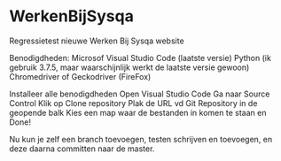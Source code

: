 # WerkenBijSysqa
Regressietest nieuwe Werken Bij Sysqa website

Benodigdheden:
Microsof Visual Studio Code (laatste versie)
Python (ik gebruik 3.7.5, maar waarschijnlijk werkt de laatste versie gewoon)
Chromedriver of Geckodriver (FireFox) 

Installeer alle benodigdheden
Open Visual Studio Code
Ga naar Source Control
Klik op Clone repository
Plak de URL vd Git Repository in de geopende balk
Kies een map waar de bestanden in komen te staan
en Done!

Nu kun je zelf een branch toevoegen, testen schrijven en toevoegen, en deze daarna committen naar de master.
